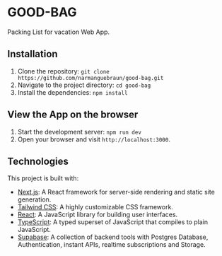 # GOOD-BAG

Packing List for vacation Web App.

## Installation

1. Clone the repository: `git clone https://github.com/narmanguebraun/good-bag.git`
2. Navigate to the project directory: `cd good-bag`
3. Install the dependencies: `npm install`

## View the App on the browser

1. Start the development server: `npm run dev`
2. Open your browser and visit `http://localhost:3000`.

## Technologies

This project is built with:

- [Next.js](https://nextjs.org/docs): A React framework for server-side rendering and static site generation.
- [Tailwind CSS](https://tailwindcss.com/docs/installation): A highly customizable CSS framework.
- [React](https://react.dev/): A JavaScript library for building user interfaces.
- [TypeScript](https://www.typescriptlang.org/docs/): A typed superset of JavaScript that compiles to plain JavaScript.
- [Supabase](https://supabase.com/docs): A collection of backend tools with Postgres Database, Authentication, instant APIs, realtime subscriptions and Storage.
